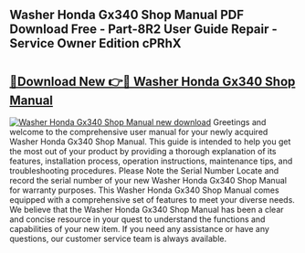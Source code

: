 ## Washer Honda Gx340 Shop Manual PDF Download Free - Part-8R2 User Guide Repair - Service Owner Edition cPRhX

# <h2><a href="http://bc53951.oget.top/?id=Washer+Honda+Gx340+Shop+Manual">🔗Download New 👉🔴 Washer Honda Gx340 Shop Manual</a></h2>

[![Washer Honda Gx340 Shop Manual new download](https://i.imgur.com/5g1atiW.png)](http://bc53951.oget.top/?id=Washer+Honda+Gx340+Shop+Manual)
Greetings and welcome to the comprehensive user manual for your newly acquired Washer Honda Gx340 Shop Manual. This guide is intended to help you get the most out of your product by providing a thorough explanation of its features, installation process, operation instructions, maintenance tips, and troubleshooting procedures. Please Note the Serial Number Locate and record the serial number of your new Washer Honda Gx340 Shop Manual for warranty purposes. This Washer Honda Gx340 Shop Manual comes equipped with a comprehensive set of features to meet your diverse needs. We believe that the Washer Honda Gx340 Shop Manual has been a clear and concise resource in your quest to understand the functions and capabilities of your new item. If you need any assistance or have any questions, our customer service team is always available.
